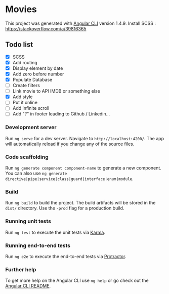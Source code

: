 # Movies

This project was generated with [Angular CLI](https://github.com/angular/angular-cli) version 1.4.9.
Install SCSS : https://stackoverflow.com/a/39816365

## Todo list
- [x] SCSS
- [x] Add routing
- [x] Display element by date
- [x] Add zero before number
- [x] Populate Database
- [ ] Create filters
- [ ] Link movie to API IMDB or something else
- [x] Add style
- [ ] Put it online
- [ ] Add infinite scroll
- [ ] Add "?" in footer leading to Github / Linkedin...

### Development server

Run `ng serve` for a dev server. Navigate to `http://localhost:4200/`. The app will automatically reload if you change any of the source files.

### Code scaffolding

Run `ng generate component component-name` to generate a new component. You can also use `ng generate directive|pipe|service|class|guard|interface|enum|module`.

### Build

Run `ng build` to build the project. The build artifacts will be stored in the `dist/` directory. Use the `-prod` flag for a production build.

### Running unit tests

Run `ng test` to execute the unit tests via [Karma](https://karma-runner.github.io).

### Running end-to-end tests

Run `ng e2e` to execute the end-to-end tests via [Protractor](http://www.protractortest.org/).

### Further help

To get more help on the Angular CLI use `ng help` or go check out the [Angular CLI README](https://github.com/angular/angular-cli/blob/master/README.md).
